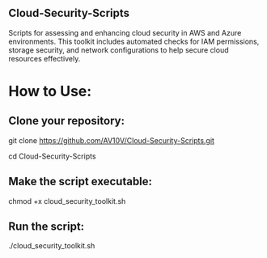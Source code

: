 ## Cloud-Security-Scripts
Scripts for assessing and enhancing cloud security in AWS and Azure environments. This toolkit includes automated checks for IAM permissions, storage security, and network configurations to help secure cloud resources effectively.

# How to Use:

## Clone your repository:
git clone https://github.com/AV10V/Cloud-Security-Scripts.git

cd Cloud-Security-Scripts

## Make the script executable:
chmod +x cloud_security_toolkit.sh

## Run the script:
./cloud_security_toolkit.sh
